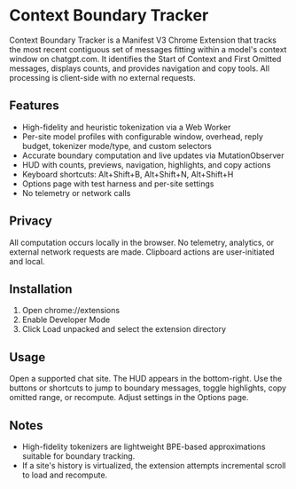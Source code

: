 # Context Boundary Tracker

Context Boundary Tracker is a Manifest V3 Chrome Extension that tracks the most recent contiguous set of messages fitting within a model's context window on chatgpt.com. It identifies the Start of Context and First Omitted messages, displays counts, and provides navigation and copy tools. All processing is client-side with no external requests.

## Features

- High-fidelity and heuristic tokenization via a Web Worker
- Per-site model profiles with configurable window, overhead, reply budget, tokenizer mode/type, and custom selectors
- Accurate boundary computation and live updates via MutationObserver
- HUD with counts, previews, navigation, highlights, and copy actions
- Keyboard shortcuts: Alt+Shift+B, Alt+Shift+N, Alt+Shift+H
- Options page with test harness and per-site settings
- No telemetry or network calls

## Privacy

All computation occurs locally in the browser. No telemetry, analytics, or external network requests are made. Clipboard actions are user-initiated and local.

## Installation

1. Open chrome://extensions
2. Enable Developer Mode
3. Click Load unpacked and select the extension directory

## Usage

Open a supported chat site. The HUD appears in the bottom-right. Use the buttons or shortcuts to jump to boundary messages, toggle highlights, copy omitted range, or recompute. Adjust settings in the Options page.

## Notes

- High-fidelity tokenizers are lightweight BPE-based approximations suitable for boundary tracking.
- If a site's history is virtualized, the extension attempts incremental scroll to load and recompute.
